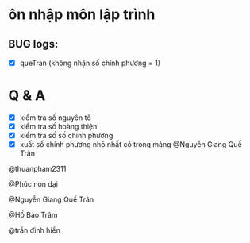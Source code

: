 # ôn nhập môn lập trình

## BUG logs:

- [x] queTran (không nhận số chính phương = 1)

# Q & A

- [x] kiểm tra số nguyên tố
- [x] kiểm tra số hoàng thiện
- [x] kiểm tra số số chính phương
- [x] xuất số chính phương nhỏ nhất có trong mảng @Nguyễn Giang Quế Trân

@thuanpham2311

@Phúc non dại

@Nguyễn Giang Quế Trân

@Hồ Bảo Trâm

@trần đình hiền
